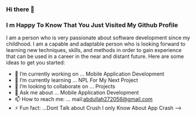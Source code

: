 ### Hi there 👋 

### I m Happy To Know That You Just Visited My Github Profile

I am a person who is very passionate about software development since my childhood. I am a capable and adaptable person who is looking forward to learning new techniques, skills, and methods in order to gain experience that can be used in a career in the near and distant future.
Here are some ideas to get you started:

- 🔭 I’m currently working on ... Mobile Application Development
- 🌱 I’m currently learning ... NPL For My Next Project
- 👯 I’m looking to collaborate on ... Projects
- 💬 Ask me about ... Mobile Application Development
- 📫 How to reach me: ... mail:abdullah272056@gmail.com
- ⚡ Fun fact: ...Dont Talk about Crush I only Know About App Crash
-->

